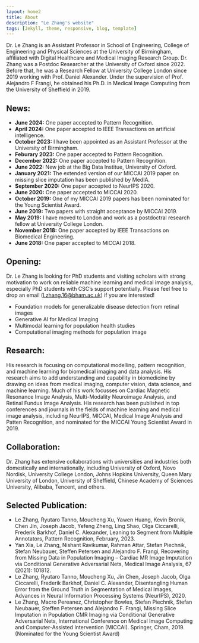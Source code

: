 ```yaml
---
layout: home2
title: About
description: "Le Zhang's website"
tags: [Jekyll, theme, responsive, blog, template]
---
```


Dr. Le Zhang is an Assistant Professor in School of Engineering, College of Engineering and Physical Sciences at the University of Birmingham, affiliated with Digital Healthcare and Medical Imaging Research Group. Dr. Zhang was a Postdoc Researcher at the University of Oxford since 2022. Before that, he was a Research Fellow at University College London since 2019 working with Prof. Daniel Alexander. Under the supervision of Prof. Alejandro F Frangi, he obtained his Ph.D. in Medical Image Computing from the University of Sheffield in 2019.

## News:
*   **June 2024:** One paper accepted to Pattern Recognition.
*   **April 2024:** One paper accepted to IEEE Transactions on artificial intelligence.
*   **October 2023:** I have been appointed as an Assistant Professor at the University of Birmingham.
*   **Feburary 2023:** One paper accepted to Pattern Recognition.
*   **December 2022:** One paper accepted to Pattern Recognition.
*   **June 2022:** New job at the Big Data Institue, University of Oxford.
*   **January 2021:** The extended version of our MICCAI 2019 paper on missing slice imputation has been published by MedIA.
*   **September 2020:** One paper accepted to NeurIPS 2020.
*   **June 2020:** One paper accepted to MICCAI 2020.
*   **October 2019:** One of my MICCAI 2019 papers has been nominated for the Young Scientist Award.
*   **June 2019:** Two papers with straight acceptance by MICCAI 2019.
*   **May 2019:** I have moved to London and work as a postdoctral research fellow at University College London.
*   **November 2018:** One paper accepted by IEEE Transactions on Biomedical Engineering.
*   **June 2018:** One paper accepted to MICCAI 2018.

## Opening:
Dr. Le Zhang is looking for PhD students and visiting scholars with strong motivation to work on reliable machine learning and medical image analysis, especially PhD students with CSC’s support potentially. Please feel free to drop an email (l.zhang.16@bham.ac.uk) if you are interested!
*   Foundation models for generalizable disease detection from retinal images
*   Generative AI for Medical Imaging
*   Multimodal learning for population health studies
*   Computational imaging methods for population image

## Research: 
His research is focusing on computational modelling, pattern recognition, and machine learning for biomedical imaging and data analysis. His research aims to add understanding and capability in biomedicine by drawing on ideas from medical imaging, computer vision, data science, and machine learning. Much of his work focusses on Cardiac Magnetic Resonance Image Analysis, Multi-Modality Neuroimage Analysis, and Retinal Fundus Image Analysis. His research has been published in top conferences and journals in the fields of machine learning and medical image analysis, including NeurIPS, MICCAI, Medical Image Analysis and Patten Recognition, and nominated for the MICCAI Young Scientist Award in 2019.

## Collaboration:  
Dr. Zhang has extensive collaborations with universities and industries both domestically and internationally, including University of Oxford, Novo Nordisk, University College London, Johns Hopkins University, Queen Mary University of London, University of Sheffield, Chinese Academy of Sciences University, Alibaba, Tencent, and others.

## Selected Publication:
*   Le Zhang, Ryutaro Tanno, Moucheng Xu, Yawen Huang, Kevin Bronik, Chen Jin, Joseph Jacob, Yefeng Zheng, Ling Shao, Olga Ciccarelli, Frederik Barkhof, Daniel C. Alexander, Leaning to Segment from Multiple Annotators, Pattern Recognition, February, 2023.
*   Yan Xia, Le Zhang, Nishant Ravikumar, Rahman Attar, Stefan Piechnik, Stefan Neubauer, Steffen Petersen and Alejandro F. Frangi, Recovering from Missing Data in Population Imaging – Cardiac MR Image Imputation via Conditional Generative Adversarial Nets, Medical Image Analysis, 67 (2021): 101812.
*   Le Zhang, Ryutaro Tanno, Moucheng Xu, Jin Chen, Joseph Jacob, Olga Ciccarelli, Frederik Barkhof, Daniel C. Alexander, Disentangling Human Error from the Ground Truth in Segmentation of Medical Images, Advances in Neural Information Processing Systems (NeurIPS), 2020.
*   Le Zhang, Macro Pereanez, Christopher Bowles, Stefan Piechnik, Stefan Neubauer, Steffen Petersen and Alejandro F. Frangi, Missing Slice Imputation in Population CMR Imaging via Conditional Generative Adversarial Nets, International Conference on Medical Image Computing and Computer-Assisted Intervention (MICCAI). Springer, Cham, 2019. (Nominated for the Young Scientist Award)



